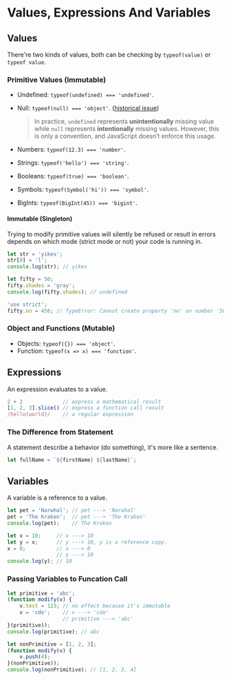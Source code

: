 # Values, Expressions And Variables

## Values
There're two kinds of values, both can be checking by `typeof(value)` or `typeof value`.

### Primitive Values (Immutable)
- Undefined: `typeof(undefined) === 'undefined'`.
- Null: `typeof(null) === 'object'`. ([historical issue](https://stackoverflow.com/questions/18808226/why-is-typeof-null-object))
    > In practice, `undefined` represents **unintentionally** missing value while `null` represents **intentionally** missing values. However, this is only a convention, and JavaScript doesn’t enforce this usage.

- Numbers: `typeof(12.3) === 'number'`.
- Strings: `typeof('hello') === 'string'`.
- Booleans: `typeof(true) === 'boolean'`.
- Symbols: `typeof(Symbol('hi')) === 'symbol'`.
- BigInts: `typeof(BigInt(45)) === 'bigint'`.

#### Immutable (Singleton)
Trying to modify primitive values will silently be refused or result in errors depends on which mode (strict mode or not) your code is running in.
```js
let str = 'yikes';
str[0] = 'l';
console.log(str); // yikes

let fifty = 50;
fifty.shades = 'gray';
console.log(fifty.shades); // undefined

'use strict';
fifty.no = 456; // TypeError: Cannot create property 'no' on number '50'
```

### Object and Functions (Mutable)
- Objects: `typeof({}) === 'object'`.
- Function: `typeof(x => x) === 'function'`.

## Expressions
An expression evaluates to a value.
```js
2 + 2             // express a mathematical result
[1, 2, 3].slice() // express a function call result
/hello(world)/    // a regular expression
```

### The Difference from Statement
A statement describe a behavior (do something), it's more like a sentence.
```js
let fullName = `${firstName} ${lastName}`;
```

## Variables
A variable is a reference to a value.

```js
let pet = 'Narwhal'; // pet ---> 'Narwhal'
pet = 'The Kraken';  // pet ---> 'The Kraken'
console.log(pet);    // The Kraken
```

```js
let x = 10;     // x ---> 10
let y = x;      // y ---> 10, y is a reference copy.
x = 0;          // x ---> 0
                // y ---> 10
console.log(y); // 10
```

### Passing Variables to Funcation Call
```js
let primitive = 'abc';
(function modify(v) {
    v.test = 123; // no effect because it's immutable
    v = 'cde';    // v ---> 'cde'
                  // primitive ---> 'abc'
}(primitive));
console.log(primitive); // abc
```
```js
let nonPrimitive = [1, 2, 3];
(function modify(v) {
    v.push(4);
}(nonPrimitive));
console.log(nonPrimitive); // [1, 2, 3, 4]
```